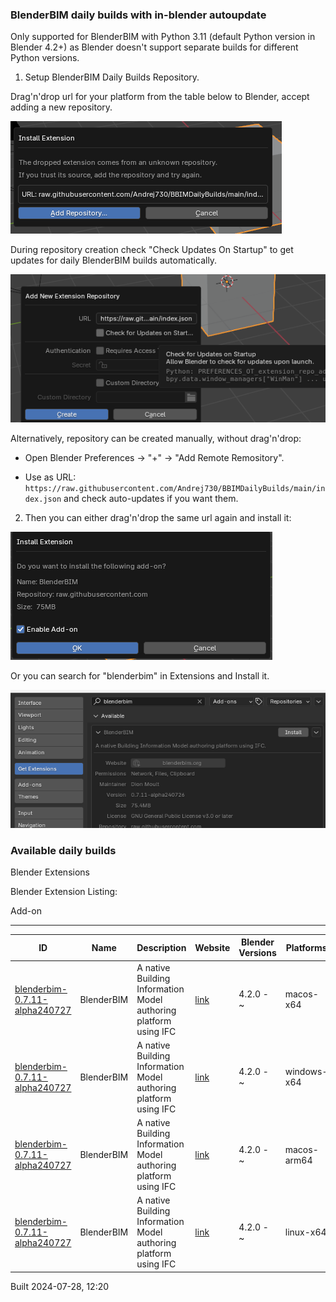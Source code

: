 ### BlenderBIM daily builds with in-blender autoupdate

Only supported for BlenderBIM with Python 3.11 (default Python version in Blender 4.2+) as Blender doesn't support separate builds for different Python versions.

1. Setup BlenderBIM Daily Builds Repository.

Drag'n'drop url for your platform from the table below to Blender, accept adding a new repository.

![](img/image-1.png)

During repository creation check "Check Updates On Startup" to get updates for daily BlenderBIM builds automatically.

![](img/image-2.png)

Alternatively, repository can be created manually, without drag'n'drop:

- Open Blender Preferences -> "+" -> "Add Remote Remository".

- Use as URL: `https://raw.githubusercontent.com/Andrej730/BBIMDailyBuilds/main/index.json` and check auto-updates if you want them.

2. Then you can either drag'n'drop the same url again and install it:

![alt text](img/image-3.png)

Or you can search for "blenderbim" in Extensions and Install it.

![](img/image.png)


### Available daily builds




Blender Extensions


Blender Extension Listing:


Add\-on




---




| ID | Name | Description | Website | Blender Versions | Platforms | Size |
| --- | --- | --- | --- | --- | --- | --- |
| [blenderbim\-0\.7\.11\-alpha240727](https://github.com/IfcOpenShell/IfcOpenShell/releases/download/blenderbim-0.7.11-alpha240727/blenderbim_py311-0.7.11-alpha240727-macos-x64.zip?repository=https://raw.githubusercontent.com/Andrej730/BBIMDailyBuilds/main/index.json&blender_version_min=4.2.0&platforms=macos-x64) | BlenderBIM | A native Building Information Model authoring platform using IFC | [link](https://blenderbim.org/) | 4\.2\.0 \- \~ | macos\-x64 | 94\.2MB |
| [blenderbim\-0\.7\.11\-alpha240727](https://github.com/IfcOpenShell/IfcOpenShell/releases/download/blenderbim-0.7.11-alpha240727/blenderbim_py311-0.7.11-alpha240727-windows-x64.zip?repository=https://raw.githubusercontent.com/Andrej730/BBIMDailyBuilds/main/index.json&blender_version_min=4.2.0&platforms=windows-x64) | BlenderBIM | A native Building Information Model authoring platform using IFC | [link](https://blenderbim.org/) | 4\.2\.0 \- \~ | windows\-x64 | 75\.4MB |
| [blenderbim\-0\.7\.11\-alpha240727](https://github.com/IfcOpenShell/IfcOpenShell/releases/download/blenderbim-0.7.11-alpha240727/blenderbim_py311-0.7.11-alpha240727-macos-arm64.zip?repository=https://raw.githubusercontent.com/Andrej730/BBIMDailyBuilds/main/index.json&blender_version_min=4.2.0&platforms=macos-arm64) | BlenderBIM | A native Building Information Model authoring platform using IFC | [link](https://blenderbim.org/) | 4\.2\.0 \- \~ | macos\-arm64 | 93\.5MB |
| [blenderbim\-0\.7\.11\-alpha240727](https://github.com/IfcOpenShell/IfcOpenShell/releases/download/blenderbim-0.7.11-alpha240727/blenderbim_py311-0.7.11-alpha240727-linux-x64.zip?repository=https://raw.githubusercontent.com/Andrej730/BBIMDailyBuilds/main/index.json&blender_version_min=4.2.0&platforms=linux-x64) | BlenderBIM | A native Building Information Model authoring platform using IFC | [link](https://blenderbim.org/) | 4\.2\.0 \- \~ | linux\-x64 | 100\.5MB |


Built 2024\-07\-28, 12:20




